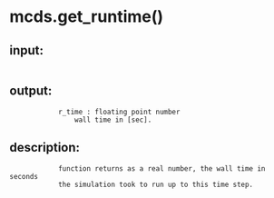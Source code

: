 # mcds.get_runtime()


## input:
```

```

## output:
```
            r_time : floating point number
                wall time in [sec].

```

## description:
```
            function returns as a real number, the wall time in seconds
            the simulation took to run up to this time step.
        
```